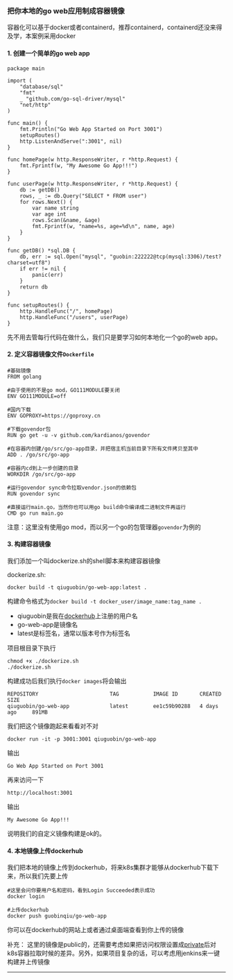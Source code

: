 ### 把你本地的go web应用制成容器镜像

容器化可以基于docker或者containerd，推荐containerd，containerd还没来得及学，本案例采用docker

#### 1. 创建一个简单的go web app

```
package main

import (
	"database/sql"
	"fmt"
	_ "github.com/go-sql-driver/mysql"
	"net/http"
)

func main() {
	fmt.Println("Go Web App Started on Port 3001")
	setupRoutes()
	http.ListenAndServe(":3001", nil)
}

func homePage(w http.ResponseWriter, r *http.Request) {
	fmt.Fprintf(w, "My Awesome Go App!!!")
}

func userPage(w http.ResponseWriter, r *http.Request) {
	db := getDB()
	rows, _ := db.Query("SELECT * FROM user")
	for rows.Next() {
		var name string
		var age int
		rows.Scan(&name, &age)
		fmt.Fprintf(w, "name=%s, age=%d\n", name, age)
	}
}

func getDB() *sql.DB {
	db, err := sql.Open("mysql", "guobin:222222@tcp(mysql:3306)/test?charset=utf8")
	if err != nil {
		panic(err)
	}
	return db
}

func setupRoutes() {
	http.HandleFunc("/", homePage)
	http.HandleFunc("/users", userPage)
}

```
先不用去管每行代码在做什么，我们只是要学习如何本地化一个go的web app。

#### 2. 定义容器镜像文件`Dockerfile`

```
#基础镜像
FROM golang

#由于使用的不是go mod，GO111MODULE要关闭
ENV GO111MODULE=off

#国内下载
ENV GOPROXY=https://goproxy.cn

#下载govendor包
RUN go get -u -v github.com/kardianos/govendor

#在容器内创建/go/src/go-app目录，并把宿主机当前目录下所有文件拷贝至其中
ADD . /go/src/go-app

#容器内cd到上一步创建的目录
WORKDIR /go/src/go-app

#运行govendor sync命令拉取vendor.json的依赖包
RUN govendor sync

#直接运行main.go，当然你也可以用go build命令编译成二进制文件再运行
CMD go run main.go
```
注意：这里没有使用go mod，而以另一个go的包管理器`govendor`为例的

#### 3. 构建容器镜像

我们添加一个叫dockerize.sh的shell脚本来构建容器镜像

dockerize.sh:
```
docker build -t qiuguobin/go-web-app:latest .
```

构建命令格式为`docker build -t docker_user/image_name:tag_name .`
- qiuguobin是我在[dockerhub](https://hub.docker.com/)上注册的用户名
- go-web-app是镜像名
- latest是标签名，通常以版本号作为标签名

项目根目录下执行
```
chmod +x ./dockerize.sh
./dockerize.sh
```

构建成功后我们执行`docker images`将会输出

```
REPOSITORY                       TAG           IMAGE ID       CREATED        SIZE
qiuguobin/go-web-app             latest        ee1c59b90288   4 days ago     891MB
```

我们把这个镜像跑起来看看对不对

```
docker run -it -p 3001:3001 qiuguobin/go-web-app
```

输出
```
Go Web App Started on Port 3001
```

再来访问一下
```
http://localhost:3001
```

输出
```
My Awesome Go App!!!
```

说明我们的自定义镜像构建是ok的。

#### 4. 本地镜像上传dockerhub

我们把本地的镜像上传到dockerhub，将来k8s集群才能够从dockerhub下载下来，所以我们先要上传

```
#这里会问你要用户名和密码，看到Login Succeeded表示成功
docker login

#上传dockerhub
docker push guobinqiu/go-web-app
```
你可以在dockerhub的网站上或者通过桌面端查看到你上传的镜像

补充：
这里的镜像是public的，还需要考虑如果把访问权限设置成[private](https://kubernetes.io/docs/tasks/configure-pod-container/pull-image-private-registry/)后对k8s容器拉取时候的差异。另外，如果项目复杂的话，可以考虑用jenkins来一键构建并上传镜像
****